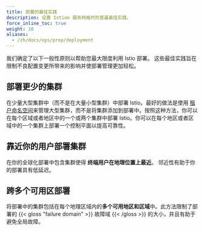 ```yaml
---
title: 部署的最佳实践
description: 设置 Istion 服务网格时的普遍最佳实践。
force_inline_toc: true
weight: 10
aliases:
  - /zh/docs/ops/prep/deployment
---
```


我们确定了以下一般性原则以帮助您最大限度利用 Istio 部署。
这些最佳实践旨在限制不良配置变更所带来的影响并使部署管理更加轻松。

## 部署更少的集群

在少量大型集群中（而不是在大量小型集群）中部署 Istio。最好的做法是使用 [租户命名空间](/zh/docs/ops/deployment/deployment-models/#namespace-tenancy)来管理大型集群，而不是将集群添加到部署中。按照这种方法，你可以在每个区域或者地区中的一个或两个集群中部署 Istio。你可以在每个地区或者区域中的一个集群上部署一个控制平面以提高可靠性。

## 靠近你的用户部署集群

在你的全球化部署中包含集群使得 **终端用户在地理位置上最近**。 邻近性有助于你的部署具有低延迟。

## 跨多个可用区部署

将部署中的集群包括在每个地理区域内的**多个可用地区和区域**中。此方法限制了部署的 {{< gloss "failure domain" >}} 故障域 {{< /gloss >}} 的大小，并且有助于避免全局故障。
